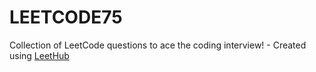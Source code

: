 # LEETCODE75
Collection of LeetCode questions to ace the coding interview! - Created using [LeetHub](https://github.com/QasimWani/LeetHub)

